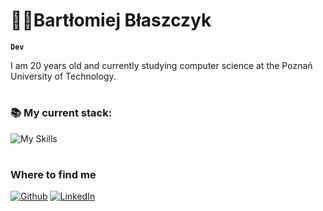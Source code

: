 # 👨‍💻Bartłomiej Błaszczyk

**`Dev`**

I am 20 years old and currently studying computer science at the Poznań University of Technology.

#

### 📚 My current stack:

![My Skills](https://skillicons.dev/icons?i=html,css,sass,javascript,typescript,react)
<br />

#

### Where to find me
<p><a href="https://github.com/bartodziej777" target="_blank"><img alt="Github" src="https://img.shields.io/badge/GitHub-%2312100E.svg?&style=for-the-badge&logo=Github&logoColor=white" /></a> <a href="https://www.linkedin.com/in/bart%C5%82omiej-b%C5%82aszczyk-474674281/" target="_blank"><img alt="LinkedIn" src="https://img.shields.io/badge/linkedin-%230077B5.svg?&style=for-the-badge&logo=linkedin&logoColor=white" /></a>
</p>
